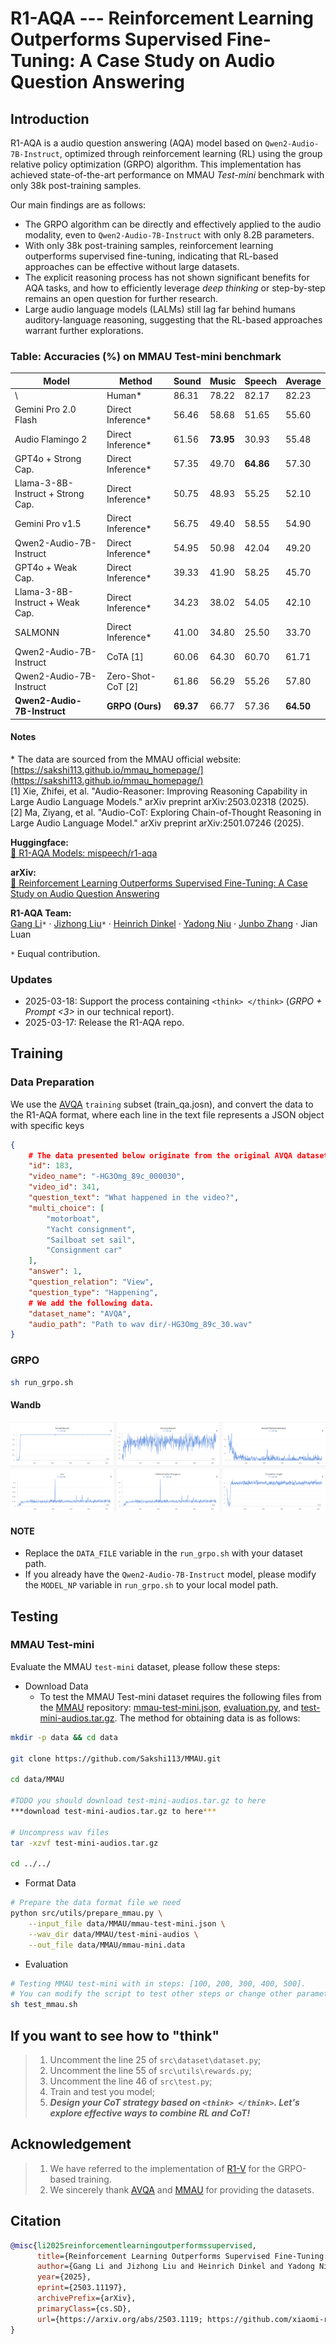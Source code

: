 # R1-AQA --- Reinforcement Learning Outperforms Supervised Fine-Tuning: A Case Study on Audio Question Answering

## Introduction

R1-AQA is a audio question answering (AQA) model based on `Qwen2-Audio-7B-Instruct`, optimized through reinforcement learning (RL) using the group relative policy optimization (GRPO) algorithm.
This implementation has achieved state-of-the-art performance on MMAU *Test-mini* benchmark with only 38k post-training samples.

Our main findings are as follows:

- The GRPO algorithm can be directly and effectively applied to the audio modality, even to `Qwen2-Audio-7B-Instruct` with only 8.2B parameters.
- With only 38k post-training samples, reinforcement learning outperforms supervised fine-tuning, indicating that RL-based approaches can be effective without large datasets.
- The explicit reasoning process has not shown significant benefits for AQA tasks, and how to efficiently leverage *deep thinking* or step-by-step remains an open question for further research.
- Large audio language models (LALMs) still lag far behind humans auditory-language reasoning, suggesting that the RL-based approaches warrant further explorations.

### Table: Accuracies (%) on MMAU Test-mini benchmark

| Model                                      | Method                  | Sound  | Music  | Speech | Average |
|--------------------------------------------|-------------------------|--------|--------|--------|---------|
| \                                          | Human\*                 | 86.31  | 78.22  | 82.17  | 82.23   |
| Gemini Pro 2.0 Flash                       | Direct Inference\*      | 56.46  | 58.68  | 51.65  | 55.60   |
| Audio Flamingo 2                           | Direct Inference\*      | 61.56  | **73.95** | 30.93  | 55.48   |
| GPT4o + Strong Cap.                        | Direct Inference\*      | 57.35  | 49.70  | **64.86** | 57.30   |
| Llama-3-8B-Instruct + Strong Cap.          | Direct Inference\*      | 50.75  | 48.93  | 55.25  | 52.10   |
| Gemini Pro v1.5                            | Direct Inference\*      | 56.75  | 49.40  | 58.55  | 54.90   |
| Qwen2-Audio-7B-Instruct                    | Direct Inference\*      | 54.95  | 50.98  | 42.04  | 49.20   |
| GPT4o + Weak Cap.                          | Direct Inference\*      | 39.33  | 41.90  | 58.25  | 45.70   |
| Llama-3-8B-Instruct + Weak Cap.            | Direct Inference\*      | 34.23  | 38.02  | 54.05  | 42.10   |
| SALMONN                                    | Direct Inference\*      | 41.00  | 34.80  | 25.50  | 33.70   |
| Qwen2-Audio-7B-Instruct                    | CoTA \[1\]              | 60.06  | 64.30  | 60.70  | 61.71   |
| Qwen2-Audio-7B-Instruct                    | Zero-Shot-CoT \[2\]     | 61.86  | 56.29  | 55.26  | 57.80   |
| **Qwen2-Audio-7B-Instruct**                | **GRPO (Ours)**         | **69.37** | 66.77  | 57.36  | **64.50** |

#### Notes

\* The data are sourced from the MMAU official website: [https://sakshi113.github.io/mmau_homepage/](https://sakshi113.github.io/mmau_homepage/)  
\[1\] Xie, Zhifei, et al. "Audio-Reasoner: Improving Reasoning Capability in Large Audio Language Models." arXiv preprint arXiv:2503.02318 (2025).  
\[2\] Ma, Ziyang, et al. "Audio-CoT: Exploring Chain-of-Thought Reasoning in Large Audio Language Model." arXiv preprint arXiv:2501.07246 (2025).  

**Huggingface:**  
[🤗 R1-AQA Models: mispeech/r1-aqa](https://huggingface.co/mispeech/r1-aqa)  

**arXiv:**  
[📝 Reinforcement Learning Outperforms Supervised Fine-Tuning: A Case Study on Audio Question Answering](https://arxiv.org/abs/2503.11197)

**R1-AQA Team:**  
[Gang Li](https://github.com/GrantL10)`*` · [Jizhong Liu](https://github.com/frankenliu)`*` · [Heinrich Dinkel](https://github.com/RicherMans) · [Yadong Niu](https://github.com/nyd3001) · [Junbo Zhang](https://github.com/jimbozhang) · Jian Luan

`*` Euqual contribution.

### Updates

- 2025-03-18: Support the process containing `<think> </think>` (*GRPO + Prompt <3>* in our technical report).
- 2025-03-17: Release the R1-AQA repo.

## Training

### Data Preparation

We use the [AVQA](https://mn.cs.tsinghua.edu.cn/avqa/) `training` subset (train_qa.josn), and convert the data to the R1-AQA format, where each line in the text file represents a JSON object with specific keys
```json
{
    # The data presented below originate from the original AVQA dataset.
    "id": 183,
    "video_name": "-HG3Omg_89c_000030",
    "video_id": 341,
    "question_text": "What happened in the video?",
    "multi_choice": [  
        "motorboat",  
        "Yacht consignment",  
        "Sailboat set sail",  
        "Consignment car"  
    ],
    "answer": 1,
    "question_relation": "View",
    "question_type": "Happening", 
    # We add the following data.
    "dataset_name": "AVQA",
    "audio_path": "Path to wav dir/-HG3Omg_89c_30.wav"
}
```

### GRPO

```bash
sh run_grpo.sh
```

#### Wandb

![Image](./resources/wandb.png)

#### NOTE

- Replace the `DATA_FILE` variable in the `run_grpo.sh` with your dataset path.
- If you already have the `Qwen2-Audio-7B-Instruct` model, please modify the `MODEL_NP` variable in `run_grpo.sh` to your local model path.

## Testing

### MMAU Test-mini
Evaluate the MMAU `test-mini` dataset, please follow these steps:
- Download Data
  - To test the MMAU Test-mini dataset requires the following files from the [MMAU](https://github.com/Sakshi113/MMAU/tree/main) repository: [mmau-test-mini.json](https://github.com/Sakshi113/MMAU/blob/main/mmau-test-mini.json), [evaluation.py](https://github.com/Sakshi113/MMAU/blob/main/evaluation.py), and [test-mini-audios.tar.gz](https://drive.google.com/file/d/1fERNIyTa0HWry6iIG1X-1ACPlUlhlRWA/view?usp=sharing). The method for obtaining data is as follows:
```bash
mkdir -p data && cd data

git clone https://github.com/Sakshi113/MMAU.git

cd data/MMAU

#TODO you should download test-mini-audios.tar.gz to here
***download test-mini-audios.tar.gz to here***

# Uncompress wav files
tar -xzvf test-mini-audios.tar.gz

cd ../../
```

- Format Data  

```bash
# Prepare the data format file we need
python src/utils/prepare_mmau.py \
    --input_file data/MMAU/mmau-test-mini.json \
    --wav_dir data/MMAU/test-mini-audios \
    --out_file data/MMAU/mmau-mini.data
```

- Evaluation

```bash
# Testing MMAU test-mini with in steps: [100, 200, 300, 400, 500]. 
# You can modify the script to test other steps or change other parameters.
sh test_mmau.sh
```

## If you want to see how to "think"

> 1. Uncomment the line 25 of `src\dataset\dataset.py`;
> 2. Uncomment the line 55 of `src\utils\rewards.py`;
> 3. Uncomment the line 46 of `src\test.py`;
> 4. Train and test you model;
> 5. ***Design your CoT strategy based on `<think> </think>`. Let's explore effective ways to combine RL and CoT!***

## Acknowledgement
> 1. We have referred to the implementation of [R1-V](https://github.com/Deep-Agent/R1-V) for the GRPO-based training.
> 2. We sincerely thank [AVQA](https://mn.cs.tsinghua.edu.cn/avqa/) and [MMAU](https://github.com/Sakshi113/MMAU/tree/main) for providing the datasets.

## Citation

```bib
@misc{li2025reinforcementlearningoutperformssupervised,
      title={Reinforcement Learning Outperforms Supervised Fine-Tuning: A Case Study on Audio Question Answering}, 
      author={Gang Li and Jizhong Liu and Heinrich Dinkel and Yadong Niu and Junbo Zhang and Jian Luan},
      year={2025},
      eprint={2503.11197},
      archivePrefix={arXiv},
      primaryClass={cs.SD},
      url={https://arxiv.org/abs/2503.1119; https://github.com/xiaomi-research/r1-aqa}, 
}
```
